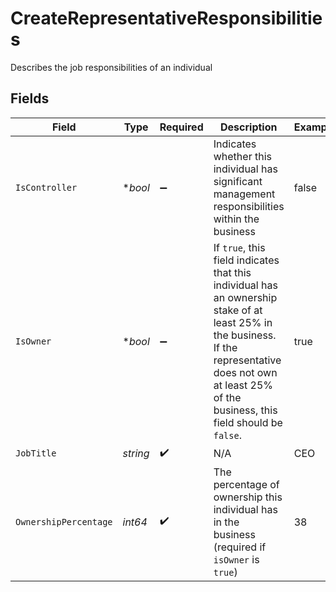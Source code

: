 # CreateRepresentativeResponsibilities

Describes the job responsibilities of an individual


## Fields

| Field                                                                                                                                                                                                       | Type                                                                                                                                                                                                        | Required                                                                                                                                                                                                    | Description                                                                                                                                                                                                 | Example                                                                                                                                                                                                     |
| ----------------------------------------------------------------------------------------------------------------------------------------------------------------------------------------------------------- | ----------------------------------------------------------------------------------------------------------------------------------------------------------------------------------------------------------- | ----------------------------------------------------------------------------------------------------------------------------------------------------------------------------------------------------------- | ----------------------------------------------------------------------------------------------------------------------------------------------------------------------------------------------------------- | ----------------------------------------------------------------------------------------------------------------------------------------------------------------------------------------------------------- |
| `IsController`                                                                                                                                                                                              | **bool*                                                                                                                                                                                                     | :heavy_minus_sign:                                                                                                                                                                                          | Indicates whether this individual has significant management responsibilities within the business                                                                                                           | false                                                                                                                                                                                                       |
| `IsOwner`                                                                                                                                                                                                   | **bool*                                                                                                                                                                                                     | :heavy_minus_sign:                                                                                                                                                                                          | If `true`, this field indicates that this individual has an ownership stake of at least 25% in the business. If the representative does not own at least 25% of the business, this field should be `false`. | true                                                                                                                                                                                                        |
| `JobTitle`                                                                                                                                                                                                  | *string*                                                                                                                                                                                                    | :heavy_check_mark:                                                                                                                                                                                          | N/A                                                                                                                                                                                                         | CEO                                                                                                                                                                                                         |
| `OwnershipPercentage`                                                                                                                                                                                       | *int64*                                                                                                                                                                                                     | :heavy_check_mark:                                                                                                                                                                                          | The percentage of ownership this individual has in the business (required if `isOwner` is `true`)                                                                                                           | 38                                                                                                                                                                                                          |
